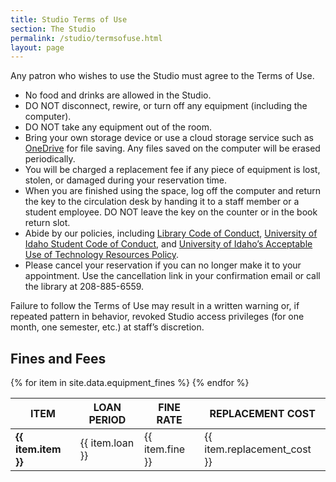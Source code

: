 ```yaml
---
title: Studio Terms of Use
section: The Studio
permalink: /studio/termsofuse.html
layout: page
---
```

 
 Any patron who wishes to use the Studio must agree to the Terms of Use. 
- No food and drinks are allowed in the Studio.
- DO NOT disconnect, rewire, or turn off any equipment (including the computer). 
- DO NOT take any equipment out of the room. 
- Bring your own storage device or use a cloud storage service such as <a href="https://onedrive.uidaho.edu/" target="_blank" rel="noopener">OneDrive</a> for file saving. Any files saved on the computer will be erased periodically. 
- You will be charged a replacement fee if any piece of equipment is lost, stolen, or damaged during your reservation time. 
- When you are finished using the space, log off the computer and return the key to the circulation desk by handing it to a staff member or a student employee. DO NOT leave the key on the counter or in the book return slot.
- Abide by our policies, including <a href="https://www.lib.uidaho.edu/about/policies.html#conduct" target="_blank" rel="noopener">Library Code of Conduct</a>, <a href="https://www.uidaho.edu/governance/policy/policies/fsh/2/2300" target="_blank" rel="noopener">University of Idaho Student Code of Conduct</a>, and <a href="https://www.uidaho.edu/governance/policy/policies/apm/30/12" target="_blank" rel="noopener">University of Idaho’s Acceptable Use of Technology Resources Policy</a>.  
- Please cancel your reservation if you can no longer make it to your appointment. Use the cancellation link in your confirmation email or call the library at 208-885-6559.

Failure to follow the Terms of Use may result in a written warning or, if repeated pattern in behavior, revoked Studio access privileges (for one month, one semester, etc.) at staff’s discretion.

## Fines and Fees
            
<table class="table table-bordered">
<thead class="thead-light">
    <tr>
    <th scope="col">ITEM</th>
    <th scope="col">LOAN PERIOD</th>
    <th scope="col">FINE RATE</th>
    <th scope="col">REPLACEMENT COST</th>
    </tr>
</thead>
<tbody>
    {% for item in site.data.equipment_fines %}
    <tr>
    <td><b>{{ item.item }}</b></td>
    <td>{{ item.loan }}</td>
    <td>{{ item.fine }}</td>
    <td>{{ item.replacement_cost }}</td>
    </tr>
    {% endfor %}
</tbody>
</table>


